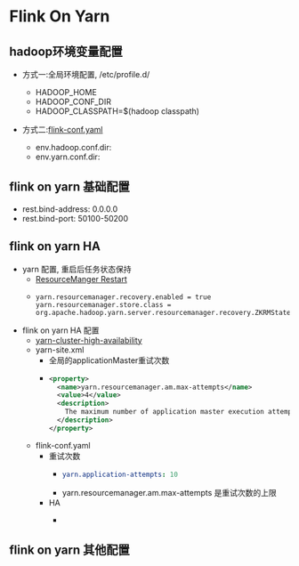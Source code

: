 # Flink On Yarn

## hadoop环境变量配置

- 方式一:全局环境配置, /etc/profile.d/
    - HADOOP_HOME
    - HADOOP_CONF_DIR
    - HADOOP_CLASSPATH=$(hadoop classpath)
    
- 方式二:[flink-conf.yaml](https://ci.apache.org/projects/flink/flink-docs-release-1.12/deployment/config.html#jvm-and-logging-options) 
    - env.hadoop.conf.dir:
    - env.yarn.conf.dir:

## flink on yarn 基础配置
- rest.bind-address: 0.0.0.0
- rest.bind-port: 50100-50200

## flink on yarn HA
- yarn 配置, 重启后任务状态保持
    - [ResourceManger Restart](https://hadoop.apache.org/docs/r2.8.5/hadoop-yarn/hadoop-yarn-site/ResourceManagerRestart.html#Configurations)
    - ```properties
      yarn.resourcemanager.recovery.enabled = true
      yarn.resourcemanager.store.class = org.apache.hadoop.yarn.server.resourcemanager.recovery.ZKRMStateStore
      ```
- flink on yarn HA 配置
    - [yarn-cluster-high-availability](https://ci.apache.org/projects/flink/flink-docs-release-1.11/ops/jobmanager_high_availability.html#yarn-cluster-high-availability)
    - yarn-site.xml
        - 全局的applicationMaster重试次数
        - ```xml
          <property>
            <name>yarn.resourcemanager.am.max-attempts</name>
            <value>4</value>
            <description>
              The maximum number of application master execution attempts.
            </description>
          </property>
          ```
    - flink-conf.yaml
        - 重试次数
            - ```yaml
              yarn.application-attempts: 10
              ```
            - yarn.resourcemanager.am.max-attempts 是重试次数的上限
        - HA
            - ````yaml
              
              ````

## flink on yarn 其他配置
